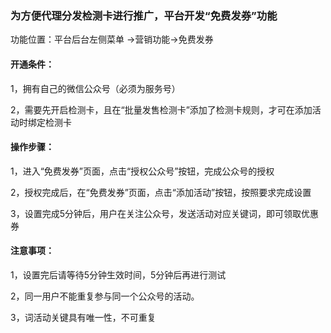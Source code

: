 ### 为方便代理分发检测卡进行推广，平台开发“免费发券”功能

功能位置：平台后台左侧菜单 -&gt;营销功能-&gt;免费发券

#### 开通条件：

1，拥有自己的微信公众号（必须为服务号）

2，需要先开启检测卡，且在“批量发售检测卡”添加了检测卡规则，才可在添加活动时绑定检测卡

#### 操作步骤：

1，进入“免费发券”页面，点击“授权公众号”按钮，完成公众号的授权

2，授权完成后，在“免费发券”页面，点击“添加活动”按钮，按照要求完成设置

3，设置完成5分钟后，用户在关注公众号，发送活动对应关键词，即可领取优惠券

#### 注意事项：

1，设置完后请等待5分钟生效时间，5分钟后再进行测试

2，同一用户不能重复参与同一个公众号的活动。

3，词活动关键具有唯一性，不可重复

